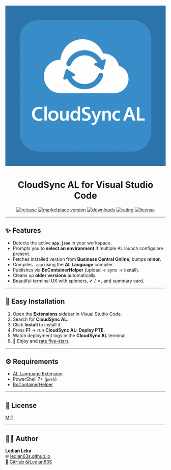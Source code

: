 <div align="center">

![cloudsync-al-logo](images/icon.png)

# CloudSync AL for Visual Studio Code

[![release](https://img.shields.io/github/v/release/Ledian63S/cloudsync-al?display_name=tag&sort=semver&style=for-the-badge&logo=docusign&logoColor=white&colorA=2b303b&colorB=00e8c6)](https://github.com/Ledian63S/cloudsync-al/releases/latest)
[![marketplace version](https://img.shields.io/visual-studio-marketplace/v/lekaledian.cloudsync-al?style=for-the-badge&logo=docusign&logoColor=white&colorA=2b303b&colorB=5BC0DE)](https://marketplace.visualstudio.com/items?itemName=lekaledian.cloudsync-al)
[![downloads](https://img.shields.io/visual-studio-marketplace/d/lekaledian.cloudsync-al?style=for-the-badge&logo=docusign&logoColor=white&colorA=2b303b&colorB=96E072)](https://marketplace.visualstudio.com/items?itemName=lekaledian.cloudsync-al)
[![rating](https://img.shields.io/visual-studio-marketplace/stars/lekaledian.cloudsync-al?style=for-the-badge&logo=reverbnation&logoColor=white&colorA=2b303b&colorB=FFE66D)](https://marketplace.visualstudio.com/items?itemName=lekaledian.cloudsync-al)
[![license](https://img.shields.io/github/license/Ledian63S/cloudsync-al?style=for-the-badge&logo=open-source-initiative&logoColor=white&colorA=2b303b&colorB=8A2BE2)](https://github.com/Ledian63S/cloudsync-al/blob/main/LICENSE)
</div>

---

## ✨ Features

- Detects the active **`app.json`** in your workspace.
- Prompts you to **select an environment** if multiple AL launch configs are present.
- Fetches installed version from **Business Central Online**, bumps **minor**.
- Compiles `.app` using the **AL Language** compiler.
- Publishes via **BcContainerHelper** (upload → sync → install).
- Cleans up **older versions** automatically.
- Beautiful terminal UX with spinners, ✔ / ✗, and summary card.

---

## 🚀 Easy Installation

1. Open the **Extensions** sidebar in Visual Studio Code.
2. Search for **CloudSync AL**.
3. Click **Install** to install it.
4. Press **F1** → run **CloudSync AL: Deploy PTE**.
5. Watch deployment logs in the **CloudSync AL** terminal.
6. 🌟 Enjoy and [rate five-stars](https://marketplace.visualstudio.com/items?itemName=lekaledian.cloudsync-al&ssr=false#review-details).

---

## ⚙️ Requirements

- [AL Language Extension](https://marketplace.visualstudio.com/items?itemName=ms-dynamics-smb.al)
- PowerShell 7+ (`pwsh`)
- [BcContainerHelper](https://www.powershellgallery.com/packages/BcContainerHelper)

---

## 📄 License

[MIT](https://github.com/Ledian63S/cloudsync-al/blob/main/LICENSE)

---

## 👨‍💻 Author

**Ledian Leka**  
🌐 [ledian63s.github.io](https://ledian63s.github.io)  
🐙 [GitHub @Ledian63S](https://github.com/Ledian63S)
